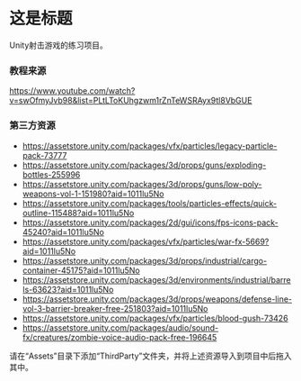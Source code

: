 # 这是标题

Unity射击游戏的练习项目。

### 教程来源

https://www.youtube.com/watch?v=swOfmyJvb98&list=PLtLToKUhgzwm1rZnTeWSRAyx9tl8VbGUE

### 第三方资源

- https://assetstore.unity.com/packages/vfx/particles/legacy-particle-pack-73777
- https://assetstore.unity.com/packages/3d/props/guns/exploding-bottles-255996
- https://assetstore.unity.com/packages/3d/props/guns/low-poly-weapons-vol-1-151980?aid=1011lu5No
- https://assetstore.unity.com/packages/tools/particles-effects/quick-outline-115488?aid=1011lu5No
- https://assetstore.unity.com/packages/2d/gui/icons/fps-icons-pack-45240?aid=1011lu5No
- https://assetstore.unity.com/packages/vfx/particles/war-fx-5669?aid=1011lu5No
- https://assetstore.unity.com/packages/3d/props/industrial/cargo-container-45175?aid=1011lu5No
- https://assetstore.unity.com/packages/3d/environments/industrial/barrels-63623?aid=1011lu5No
- https://assetstore.unity.com/packages/3d/props/weapons/defense-line-vol-3-barrier-breaker-free-251803?aid=1011lu5No
- https://assetstore.unity.com/packages/vfx/particles/blood-gush-73426
- https://assetstore.unity.com/packages/audio/sound-fx/creatures/zombie-voice-audio-pack-free-196645

请在“Assets”目录下添加“ThirdParty”文件夹，并将上述资源导入到项目中后拖入其中。
